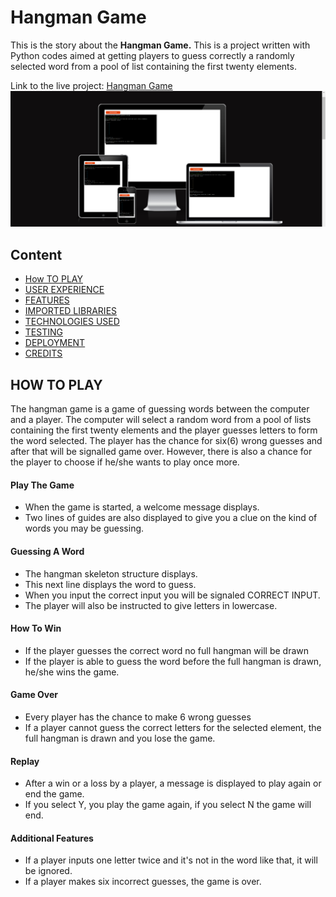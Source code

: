 # Hangman Game

This is the story about the **Hangman Game.** This is a project written with Python codes aimed at getting players to guess correctly
a randomly selected word from a pool of list containing the first twenty elements.

Link to the live project: [Hangman Game](https://hang-man-app-a6a9afadde6e.herokuapp.com/)
![Hangman Responsive image](doc/images/Hangman-Responsive-image.png)

## Content
- [How TO PLAY](#how-to-play)
- [USER EXPERIENCE](#user-experience)
- [FEATURES](#features)
- [IMPORTED LIBRARIES](#imported-libraries)
- [TECHNOLOGIES USED](#technologies-used)
- [TESTING](#testing)
- [DEPLOYMENT](#deployment)
- [CREDITS](#credits)

## HOW TO PLAY
The hangman game is a game of guessing words between the computer and a player. The computer will
select a random word from a pool of lists containing the first twenty elements and the player guesses letters to form the word selected.
The player has the chance for six(6) wrong guesses and after that will be signalled game over.
However, there is also a chance for the player to choose if he/she wants to play once more.


#### Play The Game
- When the game is started, a welcome message displays.
- Two lines of guides are also displayed to give you a clue on the kind of words you may be guessing.

#### Guessing A Word
- The hangman skeleton structure displays.
- This next line displays the word to guess.
- When you input the correct input you will be signaled CORRECT INPUT.
- The player will also be instructed to give letters in lowercase. 

#### How To Win 
- If the player guesses the correct word no full hangman will be drawn
- If the player is able to guess the word before the full hangman is drawn, he/she wins the game.

#### Game Over
- Every player has the chance to make 6 wrong guesses
- If a player cannot guess the correct letters for the selected element, the full hangman is drawn and you lose the game.

#### Replay
- After a win or a loss by a player, a message is displayed to play again or end the game.
- If you select Y, you play the game again, if you select N the game will end.

#### Additional Features
- If a player inputs one letter twice and it's not in the word like that, it will be ignored.
- If a player makes six incorrect guesses, the game is over.